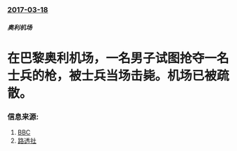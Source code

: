 ### [2017-03-18](/zh/news/2017/03/18/index.md)

##### 奥利机场
# 在巴黎奥利机场，一名男子试图抢夺一名士兵的枪，被士兵当场击毙。机场已被疏散。 




### 信息来源:

1. [BBC](http://www.bbc.com/news/world-europe-39314250#)
2. [路透社](http://www.reuters.com/article/us-france-shooting-airport-idUSKBN16P07W)
